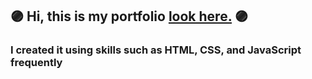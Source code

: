 ## 🟣 Hi, this is my portfolio [look here.](https://alexnesvit.github.io/portfolio/) 🟣

### I created it using skills such as HTML, CSS, and JavaScript frequently
